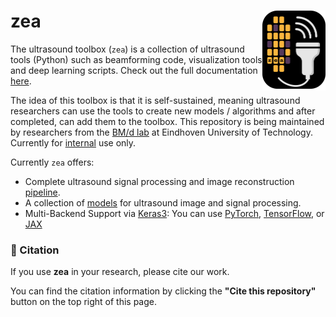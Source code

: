<!-- This is the readme for the github page (more complete readme for pdocs can be found in usmbd/README.md) -->
# zea <img src="docs/_static/zea-logo.svg" style="float: right; width: 20%; height: 20%;" align="right" alt="zea Logo" />

<!-- https://raw.githubusercontent.com/tue-bmd/zea/main/docs/_static/zea-logo.png -->

<!-- [![Continuous integration](https://github.com/tue-bmd/zea/actions/workflows/ci-build.yaml/badge.svg)](https://github.com/tue-bmd/zea/actions/workflows/ci-pipeline.yaml)
[![PyPI version](https://img.shields.io/pypi/v/zea)](https://pypi.org/project/zea/)
[![Documentation Status](https://readthedocs.org/projects/zea/badge/?version=latest)](https://zea.readthedocs.io/en/latest/?badge=latest)
[![License](https://img.shields.io/github/license/tue-bmd/zea)](https://github.com/tue-bmd/zea/blob/main/LICENSE) -->

The ultrasound toolbox (``zea``) is a collection of ultrasound tools (Python) such as beamforming code, visualization tools and deep learning scripts. Check out the full documentation [here](https://usbmd-toolbox.web.app/).

The idea of this toolbox is that it is self-sustained, meaning ultrasound researchers can use the tools to create new models / algorithms and after completed, can add them to the toolbox. This repository is being maintained by researchers from the [BM/d lab](https://www.tue.nl/en/research/research-groups/signal-processing-systems/biomedical-diagnostics-lab/) at Eindhoven University of Technology. Currently for [internal](LICENSE) use only.

Currently ``zea`` offers:

- Complete ultrasound signal processing and image reconstruction [pipeline](zea/ops.py).
- A collection of [models](zea/models) for ultrasound image and signal processing.
- Multi-Backend Support via [Keras3](https://keras.io/keras_3/): You can use [PyTorch](https://github.com/pytorch/pytorch), [TensorFlow](https://github.com/tensorflow/tensorflow), or [JAX](https://github.com/google/jax)


### 📖 Citation

If you use **zea** in your research, please cite our work.

You can find the citation information by clicking the **"Cite this repository"** button on the top right of this page.
